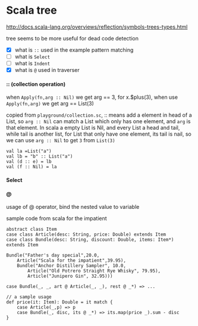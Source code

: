 # Scala tree

http://docs.scala-lang.org/overviews/reflection/symbols-trees-types.html

tree seems to be more useful for dead code detection

- [x] what is `::` used in the example pattern matching
- [ ] what is `Select`
- [ ] what is `Indent`
- [x] what is `@` used in traverser

#### ::  (collection operation)

when `Apply(fn,arg :: Nil)` we get arg == 3, for x.$plus(3), when use `Apply(fn,arg)` we get arg == List(3)

copied from `playground/collection.sc`, :: means add a element in head of a List, so `arg :: Nil` can match a List which
only has one element, and `arg` is that element. In scala a empty List is Nil, and every List a head and tail, while tail
is another list, for List that only have one element, its tail is nail, so we can use `arg :: Nil` to get `3` from `List(3)`

````
val la =List("a")
val lb = "b" :: List("a")
val (d :: e) = lb
val (f :: Nil) = la
````
#### Select


#### @ 

usage of @ operator, bind the nested value to variable

sample code from scala for the impatient

````
abstract class Item
case class Article(desc: String, price: Double) extends Item
case class Bundle(desc: String, discount: Double, items: Item*) extends Item

Bundle("Father's day special",20.0,
    Article("Scala for the impatient",39.95),
    Bundle("Anchor Distillery Sampler", 10.0,
        Article("Old Potrero Straight Rye Whisky", 79.95),
        Article("Junipero Gin", 32.95)))

case Bundle(_, _, art @ Article(_, _), rest @ _*) => ...

// a sample usage
def price(it: Item): Double = it match {
    case Article(_,p) => p
    case Bundle(_, disc, its @ _*) => its.map(price _).sum - disc
}
````